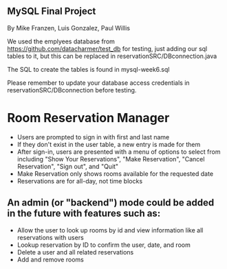 ## MySQL Final Project

By Mike Franzen, Luis Gonzalez, Paul Willis

We used the emplyees database from https://github.com/datacharmer/test_db for testing, just adding our sql tables to it, but this can be replaced in reservationSRC/DBconnection.java

The SQL to create the tables is found in mysql-week6.sql

Please remember to update your database access credentials in reservationSRC/DBconnection before testing.

# Room Reservation Manager
- Users are prompted to sign in with first and last name
- If they don't exist in the user table, a new entry is made for them
- After sign-in, users are presented with a menu of options to select from including "Show Your Reservations", "Make Reservation", "Cancel Reservation", "Sign out", and "Quit"
- Make Reservation only shows rooms available for the requested date
- Reservations are for all-day, not time blocks

## An admin (or "backend") mode could be added in the future with features such as:
- Allow the user to look up rooms by id and view information like all reservations with users
- Lookup reservation by ID to confirm the user, date, and room
- Delete a user and all related reservations
- Add and remove rooms
